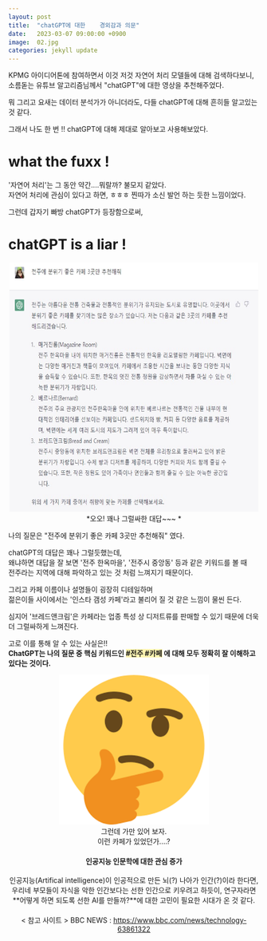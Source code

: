 ```yaml
---
layout: post
title:  "chatGPT에 대한    경외감과 의문"
date:   2023-03-07 09:00:00 +0900
image:  02.jpg
categories: jekyll update
---
```


KPMG 아이디어톤에 참여하면서 이것 저것 자연어 처리 모델들에 대해 검색하다보니, 
소름돋는 유튜브 알고리즘님께서 "chatGPT"에 대한 영상을 추천해주었다.   
  
뭐 그리고 요새는 데이터 분석가가 아니더라도, 다들 chatGPT에 대해 흔히들 알고있는 것 같다. 

그래서 나도 한 번 !! chatGPT에 대해 제대로 알아보고 사용해보았다. 


# what the fuxx ! 
'자연어 처리'는 그 동안 약간....뭐랄까? 불모지 같았다.  
자연어 처리에 관심이 있다고 하면, ㅎㅎㅎ 찐따가 소신 발언 하는 듯한 느낌이었다. 

그런데 갑자기 빠방 chatGPT가 등장함으로써, 







# chatGPT is a liar !

<center><img src="/images/11-1.jpg" width="500" height="500"></center>
<center>*오오! 꽤나 그럴싸한 대답~~~ *</center>
  
  
나의 질문은 "전주에 분위기 좋은 카페 3곳만 추천해줘" 였다.   

chatGPT의 대답은 꽤나 그럴듯했는데,  
왜냐하면 대답을 잘 보면 '전주 한옥마을', '전주시 중앙동' 등과 같은 키워드를 볼 때  
전주라는 지역에 대해 파악하고 있는 것 처럼 느껴지기 때문이다. 

그리고 카페 이름이나 설명들이 굉장히 디테일하며  
젊은이들 사이에서는 '인스타 갬성 카페'라고 불리어 질 것 같은 느낌이 물씬 든다.   

심지어 '브레드앤크림'은 카페라는 업종 특성 상 디저트류를 판매할 수 있기 때문에 
더욱 더 그럴싸하게 느껴진다.  

고로 이를 통해 알 수 있는 사실은!!  
**ChatGPT는 나의 질문 중 핵심 키워드인 <span style='background-color:#fff5b1'>#전주 #카페</span> 에 대해 모두 정확히 잘 이해하고 있다는 것이다.**   
  
<center><img src="/images/emoji-1.png" width="300" height="300"></center>
  
<center> 그런데 가만 있어 보자.</center>  
<center>이런 카페가 있었던가....?<center>   




#### 인공지능 인문학에 대한 관심 증가

인공지능(Artifical intelligence)이 인공적으로 만든 뇌(?) 나아가 인간(?)이라 한다면,  
우리네 부모들이 자식을 악한 인간보다는 선한 인간으로 키우려고 하듯이, 
연구자라면 **어떻게 하면 되도록 선한 AI를 만들까?**에 대한 고민이 필요한 시대가 온 것 같다. 




#### 


< 참고 사이트 >
BBC NEWS : https://www.bbc.com/news/technology-63861322




